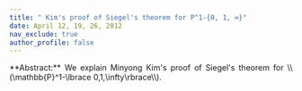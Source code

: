 ```yaml
---
title: " Kim's proof of Siegel's theorem for P^1-{0, 1, ∞}"
date: April 12, 19, 26, 2012
nav_exclude: true
author_profile: false
---
```

<div style="text-align: justify !important; text-justify: inter-word;" markdown="1">
**Abstract:** We explain Minyong Kim's proof of Siegel's theorem for \\(\mathbb{P}^1-\lbrace 0,1,\infty\rbrace\\).
